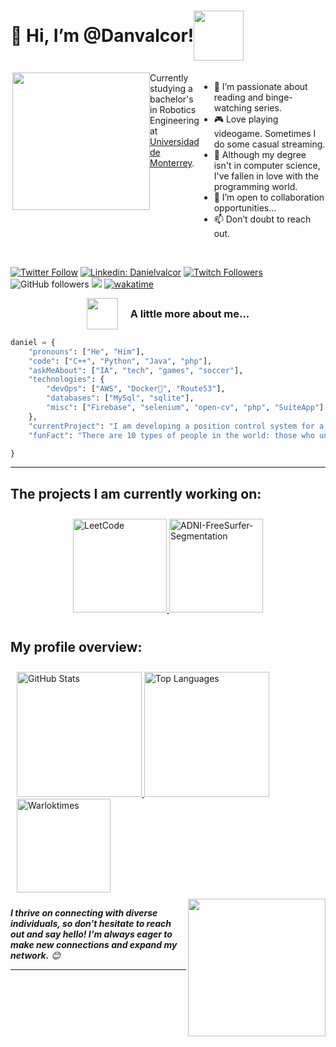 <h1 style="display: flex; align-items: center;">👋 Hi, I’m @Danvalcor!<img src="https://media3.giphy.com/media/v1.Y2lkPTc5MGI3NjExZWpzcWwwODJ1eTJlN2p5Nm1lM25mdjlsMzY4Y2d6MHNxbWNkamYyOSZlcD12MV9pbnRlcm5hbF9naWZfYnlfaWQmY3Q9cw/szHGzuRlbEuP2gfpvP/giphy.gif" height="80"></h1>

<div style="display: flex; justify-content: space-between; align-items: flex-start;">
  <div>
    <img align='right' src="https://media.giphy.com/media/unxCGmTuBvwo2djRLA/giphy.gif" height="220">
  </div>
  <div style="flex: 1;">
    Currently studying a bachelor's in Robotics Engineering at <a href="http://www.udem.edu">Universidad de Monterrey</a>.
    <br>
    <br>
  </div>

- 👀 I’m passionate about reading and binge-watching series.
- 🎮 Love playing videogame. Sometimes I do some casual streaming.
- 🌱 Although my degree isn't in computer science, I've fallen in love with the programming world.
- 💞️ I’m open to collaboration opportunities...
- 📫 Don’t doubt to reach out.

</div>
<br>

[![Twitter Follow](https://img.shields.io/twitter/follow/danvalcor_?log=x&label=Follow)](https://www.x.com/danvalcor_/)
[![Linkedin: Danielvalcor](https://img.shields.io/badge/-danielvalcor-blue?style=flat-square&logo=Linkedin&logoColor=white&link=https://www.linkedin.com/in/danielvalcor/)](https://www.linkedin.com/in/danielvalcor/)
[![Twitch Followers](https://img.shields.io/twitch/status/Theheavenfox?&logoColor=black&logo=twitch&link=https://www.twitch.tv/Theheavenfox)](https://www.twitch.tv/Theheavenfox)
![GitHub followers](https://img.shields.io/github/followers/danvalcor?label=Follow&style=social)
![](https://visitor-badge.glitch.me/badge?page_id=danvalcor.danvalcor)
[![wakatime](https://wakatime.com/badge/user/018f048c-43ed-4a5c-836e-7d4334929f77.svg?style=social)](https://wakatime.com/@018f048c-43ed-4a5c-836e-7d4334929f77)

<div style="display: flex; align-items: center; justify-content: center;">
  <img align='left'  src="https://media3.giphy.com/media/v1.Y2lkPTc5MGI3NjExYWdqNTR4OGNpbWoxMGduaGhhMWxyeDNqOW81bG5kYnhrdDJwdWU1MSZlcD12MV9pbnRlcm5hbF9naWZfYnlfaWQmY3Q9cw/ENEDhlZC6E4dsdCjrk/giphy.gif" width="50" style="margin-right: 20px;"> 
  <h3 style="margin: 0;">A little more about me...</h3>
  <br>
</div>


```python
daniel = {
    "pronouns": ["He", "Him"],
    "code": ["C++", "Python", "Java", "php"],
    "askMeAbout": ["IA", "tech", "games", "soccer"],
    "technologies": {
        "devOps": ["AWS", "Docker🐳", "Route53"],
        "databases": ["MySql", "sqlite"],
        "misc": ["Firebase", "selenium", "open-cv", "php", "SuiteApp"]
    },
    "currentProject": "I am developing a position control system for a magnetic levitation system"
    "funFact": "There are 10 types of people in the world: those who understand binary, those who don't, and those who didn't expect this joke to be in base 3."

}

```
---
## The projects I am currently working on:

<div style="display: flex; flex-wrap: wrap; justify-content: center;" class="repos">
  <div style="margin: 10px;">
    <a href="https://github.com/Danvalcor/LeetCode" style="max-width: 30%;">
      <picture>
        <source srcset="https://github-readme-stats.vercel.app/api/pin/?username=Danvalcor&repo=LeetCode&theme=dracula&border_radius=10" media="(prefers-color-scheme: dark)" />
        <source srcset="https://github-readme-stats.vercel.app/api/pin/?username=Danvalcor&repo=LeetCode&theme=radical&border_radius=10" media="(prefers-color-scheme: light), (prefers-color-scheme: no-preference)" />
        <img src="https://github-readme-stats.vercel.app/api/pin/?username=Danvalcor&repo=LeetCode&theme=dracula&border_radius=10" alt="LeetCode" height="150" style="max-width: 100%;">
      </picture>
    </a>
    <a href="https://github.com/Danvalcor/ADNI-FreeSurfer-Segmentation" style="max-width: 30%;">
      <picture>
        <source srcset="https://github-readme-stats.vercel.app/api/pin/?username=Danvalcor&repo=ADNI-FreeSurfer-Segmentation&theme=dracula&border_radius=10" media="(prefers-color-scheme: dark)" />
        <source srcset="https://github-readme-stats.vercel.app/api/pin/?username=Danvalcor&repo=ADNI-FreeSurfer-Segmentation&theme=radical&border_radius=10" media="(prefers-color-scheme: light), (prefers-color-scheme: no-preference)" />
        <img src="https://github-readme-stats.vercel.app/api/pin/?username=Danvalcor&repo=ADNI-FreeSurfer-Segmentation&theme=dracula&border_radius=10" alt="ADNI-FreeSurfer-Segmentation" height="150" style="max-width: 100%;">
      </picture>
    </a>
  </div>
</div>


## My profile overview:
<div style="display: flex; flex-wrap: wrap; justify-content: center;" class="profile">
  <div style="margin: 10px;">
    <a href="https://github.com/Danvalcor/" style="max-width: 50%;">
      <picture>
        <source srcset="https://github-readme-stats.vercel.app/api?username=danvalcor&show_icons=true&theme=dracula&border_radius=10&rank_icon=github" media="(prefers-color-scheme: dark)" />
        <source srcset="https://github-readme-stats.vercel.app/api?username=danvalcor&show_icons=true&theme=radical&border_radius=10&rank_icon=github" media="(prefers-color-scheme: light), (prefers-color-scheme: no-preference)" />
        <img src="https://github-readme-stats.vercel.app/api?username=danvalcor&show_icons=true&theme=dracula&border_radius=10&rank_icon=github" alt="GitHub Stats" height="200" style="max-width: 100%;">
      </picture>
    </a>
    <a href="https://github.com/Danvalcor/" style="max-width: 30%;">
      <picture>
        <source srcset="https://github-readme-stats.vercel.app/api/top-langs/?username=Danvalcor&layout=donut&theme=dracula&border_radius=10&card_width=320" media="(prefers-color-scheme: dark)" />
        <source srcset="https://github-readme-stats.vercel.app/api/top-langs/?username=Danvalcor&layout=donut&theme=radical&border_radius=10&card_width=320" media="(prefers-color-scheme: light), (prefers-color-scheme: no-preference)" />
        <img src="https://github-readme-stats.vercel.app/api/top-langs/?username=Danvalcor&layout=donut&theme=dracula&border_radius=10" alt="Top Languages" height="200" style="max-width: 100%;">
      </picture>
    </a>
    <a href="https://github.com/Danvalcor/" style="max-width: 30%;">
      <picture>
        <source srcset="https://github-readme-stats.vercel.app/api/wakatime?username=Danvalcor&theme=dracula&layout=compact" media="(prefers-color-scheme: dark)" />
        <source srcset="https://github-readme-stats.vercel.app/api/wakatime?username=Danvalcor&theme=radical&layout=compact" media="(prefers-color-scheme: light), (prefers-color-scheme: no-preference)" />
        <img src="https://github-readme-stats.vercel.app/api/wakatime?username=Danvalcor&theme=dracula&layout=compact" alt="Warloktimes" height="150" style="max-width: 100%;">
      </picture>
    </a>
  </div>
</div>


 
 <img align='right' src="https://media2.giphy.com/media/v1.Y2lkPTc5MGI3NjExdzQ1OWJuMzM2bHdscTIwdzNreWJrY3I3YWF5M3kwbnVqMWtxMmowbyZlcD12MV9pbnRlcm5hbF9naWZfYnlfaWQmY3Q9cw/lSsgFhD1q8rVDDHgI4/giphy.gif" height="220">
 
<em><b>I thrive on connecting with diverse individuals, so don't hesitate to reach out and say hello! I'm always eager to make new connections and expand my network.</b> 😊</em>

---
